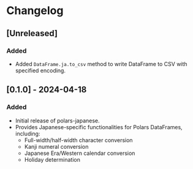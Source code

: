 # Changelog

## [Unreleased]

### Added
- Added `DataFrame.ja.to_csv` method to write DataFrame to CSV with specified encoding.

## [0.1.0] - 2024-04-18

### Added
- Initial release of polars-japanese.
- Provides Japanese-specific functionalities for Polars DataFrames, including:
  - Full-width/half-width character conversion
  - Kanji numeral conversion
  - Japanese Era/Western calendar conversion
  - Holiday determination
